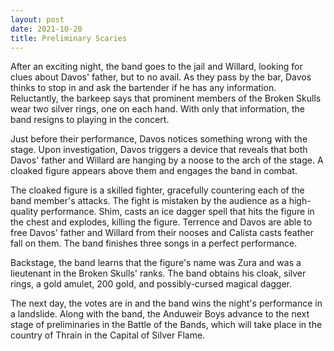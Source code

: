 ```yaml
---
layout: post
date: 2021-10-20
title: Preliminary Scaries
---
```


After an exciting night, the band goes to the jail and Willard, looking for clues about Davos' father, but to no avail. As they pass by the bar, Davos thinks to stop in and ask the bartender if he has any information. Reluctantly, the barkeep says that prominent members of the Broken Skulls wear two silver rings, one on each hand. With only that information, the band resigns to playing in the concert.

Just before their performance, Davos notices something wrong with the stage. Upon investigation, Davos triggers a device that reveals that both Davos' father and Willard are hanging by a noose to the arch of the stage. A cloaked figure appears above them and engages the band in combat.

The cloaked figure is a skilled fighter, gracefully countering each of the band member's attacks. The fight is mistaken by the audience as a high-quality performance. Shim, casts an ice dagger spell that hits the figure in the chest and explodes, killing the figure. Terrence and Davos are able to free Davos' father and Willard from their nooses and Calista casts feather fall on them. The band finishes three songs in a perfect performance.

Backstage, the band learns that the figure's name was Zura and was a lieutenant in the Broken Skulls' ranks. The band obtains his cloak, silver rings, a gold amulet, 200 gold, and possibly-cursed magical dagger.

The next day, the votes are in and the band wins the night's performance in a landslide. Along with the band, the Anduweir Boys advance to the next stage of preliminaries in the Battle of the Bands, which will take place in the country of Thrain in the Capital of Silver Flame.
